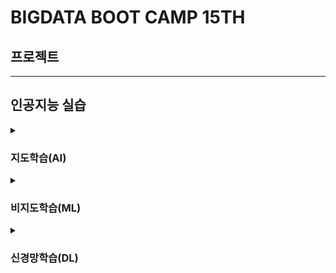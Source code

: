 # BIGDATA BOOT CAMP 15TH

## 프로젝트

---

## 인공지능 실습

<details><summary><h3>지도학습(AI)</h3></summary>

- 의사결정나무 분류 알고리즘 실습
  - 알고리즘 : 의사결정나무
  - data set : IRIS

- 의사결정나무 회귀 알고리즘 실습
  - 알고리즘 : 의사결정나무
  - data set : BOSTON

- 분류분석 알고리즘 실습
  - 알고리즘 : KNN, 랜덤 포레스트, 그라디언트 부스팅
  - data set : TITANIC
 
- 회귀분석 알고리즘 실습
  - 알고리즘 : 선형회귀, 확률적 경사하강회귀, 랜덤 포레스트, 그라디언트 부스팅
  - data set : BIKE
</details>

<details><summary><h3>비지도학습(ML)</h3></summary>

- 군집분석 알고리즘 실습
  - 알고리즘 : K-Fold
  - data set : WINE

- 주성분분석 알고리즘 실습
  - 알고리즘 : PCA
  - data set : DIGITS
</details>

<details><summary><h3>신경망학습(DL)</h3></summary>

- 분류분석 알고리즘 실습
  - data set : TITANIC

- 회귀분석 알고리즘 실습
  - data set : BIKE

- CNN(Convolutional Neural Networks) 알고리즘 실습

- RNN(Recurrent Neural Networks) 알고리즘 실습
</details>
